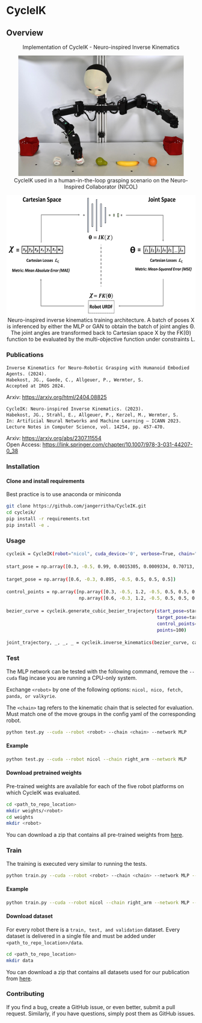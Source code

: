 # CycleIK

## Overview
<p align="center">
Implementation of CycleIK - Neuro-inspired Inverse Kinematics
</p>

<p align="center">
<img src="/assets/img/_DSC0957__.JPG"  height="320"><br>CycleIK used in a human-in-the-loop grasping scenario on the Neuro-Inspired Collaborator (NICOL)
</p>

<p align="center">
<img src="/assets/img/cycle_ik_overview.jpg"  height="320"><br>Neuro-inspired inverse kinematics training architecture. A batch of
poses X is inferenced by either the MLP or GAN to obtain the batch of joint angles
Θ. The joint angles are transformed back to Cartesian space X by the FK(Θ)
function to be evaluated by the multi-objective function under constraints L.
</p>

### Publications
```
Inverse Kinematics for Neuro-Robotic Grasping with Humanoid Embodied Agents. (2024). 
Habekost, JG., Gaede, C., Allgeuer, P., Wermter, S. 
Accepted at IROS 2024.
```
Arxiv: https://arxiv.org/html/2404.08825

```
CycleIK: Neuro-inspired Inverse Kinematics. (2023). 
Habekost, JG., Strahl, E., Allgeuer, P., Kerzel, M., Wermter, S. 
In: Artificial Neural Networks and Machine Learning – ICANN 2023. 
Lecture Notes in Computer Science, vol. 14254, pp. 457-470. 
```
Arxiv: https://arxiv.org/abs/2307.11554 \
Open Access: https://link.springer.com/chapter/10.1007/978-3-031-44207-0_38


### Installation

#### Clone and install requirements

Best practice is to use anaconda or miniconda

```bash
git clone https://github.com/jangerritha/CycleIK.git
cd cycleik/
pip install -r requirements.txt
pip install -e .
```
### Usage

```bash
cycleik = CycleIK(robot="nicol", cuda_device='0', verbose=True, chain="right_arm")

start_pose = np.array([0.3, -0.5, 0.99, 0.0015305, 0.0009334, 0.70713, 0.70708])

target_pose = np.array([0.6, -0.3, 0.895, -0.5, 0.5, 0.5, 0.5])

control_points = np.array([np.array([0.3, -0.5, 1.2, -0.5, 0.5, 0.5, 0.5]),
                           np.array([0.6, -0.3, 1.2, -0.5, 0.5, 0.5, 0.5])])

bezier_curve = cycleik.generate_cubic_bezier_trajectory(start_pose=start_pose,
                                                        target_pose=target_pose,
                                                        control_points=control_points,
                                                        points=100)

joint_trajectory, _, _, _ = cycleik.inverse_kinematics(bezier_curve, calculate_error=True)
```


### Test
The MLP network can be tested with the following command, remove the `--cuda` flag incase you are running a CPU-only system.

Exchange `<robot>` by one of the following options: `nicol, nico, fetch, panda, or valkyrie`.

The `<chain>` tag refers to the kinematic chain that is selected for evaluation. \
Must match one of the move groups in the config yaml of the corresponding robot.

```bash
python test.py --cuda --robot <robot> --chain <chain> --network MLP 
```

#### Example
```bash
python test.py --cuda --robot nicol --chain right_arm --network MLP 
```
#### Download pretrained weights

Pre-trained weights are available for each of the five robot platforms on which CycleIK was evaluated.


```bash
cd <path_to_repo_location>
mkdir weights/<robot>
cd weights
mkdir <robot>
```

You can download a zip that contains all pre-trained weights from [here](https://drive.google.com/file/d/1SdZVdi4KtpBleBPvAcVP9s_GOpJ6zcOt/view?usp=sharing).

### Train
The training is executed very similar to running the tests.

```bash
python train.py --cuda --robot <robot> --chain <chain> --network MLP --epochs 10
```

#### Example
```bash
python train.py --cuda --robot nicol --chain right_arm --network MLP --epochs 10
```


#### Download dataset

For every robot there is a `train, test, and validation` dataset. Every dataset is delivered in a single file and must be added under `<path_to_repo_location>/data`.

```bash
cd <path_to_repo_location>
mkdir data
```

You can download a zip that contains all datasets used for our publication from [here](https://drive.google.com/file/d/1wc-YI9v0aEh0V0k5YqABckaJdNRqnNy7/view?usp=sharing).





### Contributing

If you find a bug, create a GitHub issue, or even better, submit a pull request. Similarly, if you have questions, simply post them as GitHub issues.

